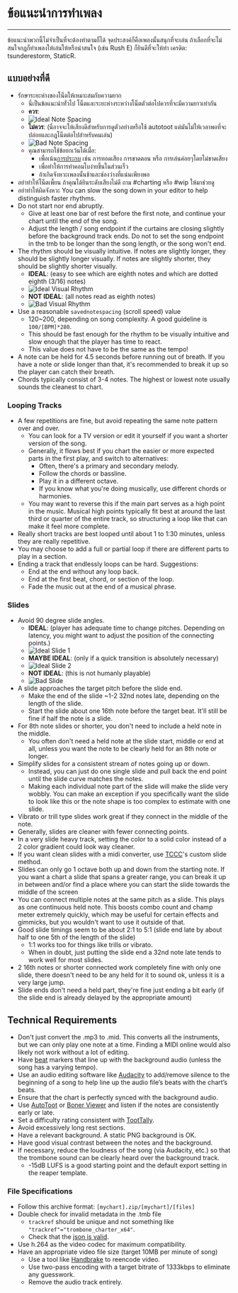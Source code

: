 # ข้อแนะนำการทำเพลง
---
ข้อแนะนำพวกนี้ไม่จำเป็นที่จะต้องทำตามก็ได้ จุดประสงค์ก็คือเพลงนั้นสนุกที่จะเล่น ถ้าเลือกที่จะไม่สนใจกฎก็ทำเพลงให้เล่นให้หรือน่าสนใจ (เช่น Rush E) ก็ยินดีที่จะให้ทำ เครดิต: tsunderestorm, StaticR.

## แบบอย่างที่ดี

- รักษาระยะห่างของโน็ตให้เหมาะสมกับความยาก
  - นี่เป็นข้อแนะนำทั่วไป โน็ตและระยะห่างระหว่างโน็ตตัวต่อไปควรที่จะมีความยาวเท่ากัน
  - **ควร**:
  - ![Ideal Note Spacing](../docs/files/charting/ideal-note-spacing.png)
  - **ไม่ควร**: (นี่อาจจะให้เสียงดีสำหรับการดูตัวอย่างหรือใช้ autotoot แต่มันไม่ให้เวลาพอที่จะปล่อยและกฎโน็ตต่อไปสำหรับคนเล่น)
  - ![Bad Note Spacing](../docs/files/charting/bad-note-spacing.png)
  - คุณสามารถใช้ข้อยกเว้นได้เมื่อ:
    - เพื่อเน้น[การประกบ](https://people.carleton.edu/~jellinge/m101s12/Pages/04/04Articulation.html) เช่น การทอดเสียง การขาดตอน หรือ การเล่นค่อยๆโดยไม่ขาดเสียง
    - เพื่อทำให้การทำคอมโบง่ายขึ้นในส่วนเร็ว
    - ถ้าเกิดจังหวะเพลงนั้นช้าและช่องว่างที่แน่นเพียงพอ
- อย่าทำให้โน็ตเพี้ยน ถ้าคุณได้ยินระดับเสียงไม่ดี ถาม #charting หรือ #wip ให้มาช่วยดู
- อย่าทำให้ผิดจังหวะ You can slow the song down in your editor to help distinguish faster rhythms.
- Do not start nor end abruptly.
  - Give at least one bar of rest before the first note, and continue your chart until the end of the song.
  - Adjust the length / song endpoint if the curtains are closing slightly before the background track ends. Do not to set the song endpoint in the tmb to be longer than the song length, or the song won't end.
- The rhythm should be visually intuitive. If notes are slightly longer, they should be slightly longer visually. If notes are slightly shorter, they should be slightly shorter visually.
  - **IDEAL**: (easy to see which are eighth notes and which are dotted eighth (3/16) notes)
  - ![Ideal Visual Rhythm](../docs/files/charting/ideal-visual-rhythm.png)
  - **NOT IDEAL**: (all notes read as eighth notes)
  - ![Bad Visual Rhythm](../docs/files/charting/bad-visual-rhythm.png)
- Use a reasonable `savednotespacing` (scroll speed) value
  - 120~200, depending on song complexity. A good guideline is `100/[BPM]*280`.
  - This should be fast enough for the rhythm to be visually intuitive and slow enough that the player has time to react.
  - This value does not have to be the same as the tempo!
- A note can be held for 4.5 seconds before running out of breath. If you have a note or slide longer than that, it's recommended to break it up so the player can catch their breath.
- Chords typically consist of 3-4 notes. The highest or lowest note usually sounds the cleanest to chart.

### Looping Tracks
- A few repetitions are fine, but avoid repeating the same note pattern over and over.
  - You can look for a TV version or edit it yourself if you want a shorter version of the song.
  - Generally, it flows best if you chart the easier or more expected parts in the first play, and switch to alternatives:
    - Often, there's a primary and secondary melody.
    - Follow the chords or bassline.
    - Play it in a different octave.
    - If you know what you're doing musically, use different chords or harmonies.
  - You may want to reverse this if the main part serves as a high point in the music. Musical high points typically fit best at around the last third or quarter of the entire track, so structuring a loop like that can make it feel more complete.
- Really short tracks are best looped until about 1 to 1:30 minutes, unless they are really repetitive.
- You may choose to add a full or partial loop if there are different parts to play in a section.
- Ending a track that endlessly loops can be hard. Suggestions:
  - End at the end without any loop back.
  - End at the first beat, chord, or section of the loop.
  - Fade the music out at the end of a musical phrase.

### Slides
- Avoid 90 degree slide angles.
  - **IDEAL**: (player has adequate time to change pitches. Depending on latency, you might want to adjust the position of the connecting points.)
  - ![Ideal Slide 1](../docs/files/charting/ideal-slide1.png)
  - **MAYBE IDEAL**: (only if a quick transition is absolutely necessary)
  - ![Ideal Slide 2](../docs/files/charting/ideal-slide2.png)
  - **NOT IDEAL**: (this is not humanly playable)
  - ![Bad Slide](../docs/files/charting/bad-slide.png)
- A slide approaches the target pitch before the slide end.
  - Make the end of the slide ~1-2 32nd notes late, depending on the length of the slide.
  - Start the slide about one 16th note before the target beat. It'll still be fine if half the note is a slide.
- For 8th note slides or shorter, you don't need to include a held note in the middle.
  - You often don't need a held note at the slide start, middle or end at all, unless you want the note to be clearly held for an 8th note or longer.
- Simplify slides for a consistent stream of notes going up or down.
  - Instead, you can just do one single slide and pull back the end point until the slide curve matches the notes.
  - Making each individual note part of the slide will make the slide very wobbly. You can make an exception if you specifically want the slide to look like this or the note shape is too complex to estimate with one slide.
- Vibrato or trill type slides work great if they connect in the middle of the note.
- Generally, slides are cleaner with fewer connecting points.
- In a very slide heavy track, setting the color to a solid color instead of a 2 color gradient could look way cleaner.
- If you want clean slides with a midi converter, use [TCCC](https://rshieldsprojects.github.io/projects/tccc/)'s custom slide method.
- Slides can only go 1 octave both up and down from the starting note. If you want a chart a slide that spans a greater range, you can break it up in between and/or find a place where you can start the slide towards the middle of the screen
- You can connect multiple notes at the same pitch as a slide. This plays as one continuous held note. This boosts combo count and champ meter extremely quickly, which may be useful for certain effects and gimmicks, but you wouldn't want to use it outside of that.
- Good slide timings seem to be about 2:1 to 5:1  (slide end late by about half to one 5th of the length of the slide)
  - 1:1 works too for things like trills or vibrato.
  - When in doubt, just putting the slide end a 32nd note late tends to work well for most slides.
- 2 16th notes or shorter connected work completely fine with only one slide, there doesn't need to be any held for it to sound ok, unless it is a very large jump.
- Slide ends don't need a held part, they're fine just ending a bit early (if the slide end is already delayed by the appropriate amount)

## Technical Requirements
- Don't just convert the .mp3 to .mid. This converts all the instruments, but we can only play one note at a time. Finding a MIDI online would also likely not work without a lot of editing.
- Have [beat](https://en.wikipedia.org/wiki/Beat_(music)#On-beat_and_off-beat) markers that line up with the background audio (unless the song has a varying tempo).
- Use an audio editing software like [Audacity](https://www.audacityteam.org/) to add/remove silence to the beginning of a song to help line up the audio file’s beats with the chart’s beats.
- Ensure that the chart is perfectly synced with the background audio.
- Use [AutoToot](https://github.com/TomDotBat/AutoToot) or [Boner Viewer](https://paturages.github.io/boner-viewer/) and listen if the notes are consistently early or late.
- Set a difficulty rating consistent with [TootTally](https://toottally.com/upload/).
- Avoid excessively long rest sections.
- Have a relevant background. A static PNG background is OK.
- Have good visual contrast between the notes and the background.
- If necessary, reduce the loudness of the song (via Audacity, etc.) so that the trombone sound can be clearly heard over the background track.
  - -15dB LUFS is a good starting point and the default export setting in the reaper template.

### File Specifications
- Follow this archive format: `[mychart].zip/[mychart]/[files]`
- Double check for invalid metadata in the .tmb file
  - `trackref` should be unique and not something like `"trackref"="trombone_charter_x64"`.
  - Check that the [json is valid](https://jsonformatter.curiousconcept.com/#).
- Use h.264 as the video codec for maximum compatibility.
- Have an appropriate video file size (target 10MB per minute of song)
  - Use a tool like [Handbrake](https://handbrake.fr/) to reencode video.
  - Use two-pass encoding with a target bitrate of 1333kbps to eliminate any guesswork.
  - Remove the audio track entirely.
